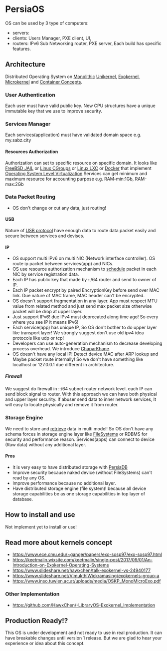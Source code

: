 # PersiaOS
OS can be used by 3 type of computers:
- servers: 
- clients: Users Manager, PXE client, UI,
- routers: IPv6 Sub Networking router, PXE server, 
Each build has specific features.

## Architecture
Distributed Operating System on [Monolithic](https://en.wikipedia.org/wiki/Monolithic_kernel) [Unikernel](https://en.wikipedia.org/wiki/Unikernel), [Exokernel](https://en.wikipedia.org/wiki/Exokernel), [Microkernel](https://en.wikipedia.org/wiki/Microkernel) and [Container Concepts](https://en.wikipedia.org/wiki/Operating-system-level_virtualization).

### User Authentication
Each user must have valid public key. New CPU structures have a unique immutable key that we use to improve security.

### Services Manager
Each services(application) must have validated domain space e.g. my.sabz.city

#### Resources Authorization
Authorization can set to specific resource on specific domain. It looks like [FreeBSD JAIL](https://en.wikipedia.org/wiki/FreeBSD_jail) or [Linux CGroups](https://en.wikipedia.org/wiki/Cgroups) or [Linux LXC](https://en.wikipedia.org/wiki/LXC) or [Docker](https://en.wikipedia.org/wiki/Docker_(software)) that implement [Operating System Level Virtualization](https://en.wikipedia.org/wiki/Operating-system-level_virtualization)
Services can get minimum and maximum resource for accounting purpose e.g. RAM-min:1Gb, RAM-max:2Gb

### Data Packet Routing
- OS don't change or cut any data, just routing!


#### USB
Nature of [USB protocol](https://en.wikipedia.org/wiki/USB_(Communications)#Protocol_layer) have enough data to route data packet easily and secure between services and devises.

#### IP
- OS support multi IPv6 on multi NIC (Network interface controller). OS route ip packet between services(app) and NICs.
- OS use resource authorization mechanism to [schedule](https://en.wikipedia.org/wiki/Network_scheduler) packet in each NIC by service registration data.
- Each IP has public key that made by ::/64 router and send to owner of IP.
- Each IP packet encrypt by paired EncryptionKey before send over MAC link. Due nature of MAC frame, MAC header can't be encrypted.
- OS doesn't support fragmentation in any layer. App must respect MTU value from related method
and just send max packet size otherwise packet will be drop at upper layer.
- Just support IPv6! due IPv4 must deprecated along time ago! So every where you see IP it means IPv6!
- Each service(app) has unique IP, So OS don't bother to do upper layer like transport layer!
We strongly suggest don't use old ipv4 idea protocols like udp or tcp!
- Developers can use auto-generation mechanism to decrease developing process overhead. We introduce [ChaparKhane](https://github.com/sabzcity/ChaparKhane).
- OS doesn't have any local IP! Detect device MAC after ARP lookup and Maybe packet route internally!
So we don't have something like localhost or 127.0.0.1 due different in architecture.

##### Firewall
We suggest do firewall in ::/64 subnet router network level. each IP can send block signal to router. With this approach we can have both physical and upper layer security. If abuser send data to inner network services, It will easy to locate physically and remove it from router.


### Storage Engine
We need to store and [retrieve](https://en.wikipedia.org/wiki/Information_retrieval) data in multi model! So OS don't have any schema forces in storage engine layer like [FileSystems](https://en.wikipedia.org/wiki/File_system) or RDBMS for security and performance reason. Services(apps) can connect to device (Raw data) without any additional layer.

#### Pros
- It is very easy to have distributed storage with [PersiaDB](https://github.com/sabzcity/PersiaDB)
- Improve security because naked device (without FileSystems) can't read by any OS.
- Improve performance because no additional layer.
- Have distributed storage engine (file system)! because all device storage capabilities be as one storage capabilities in top layer of database.


## How to install and use
Not implement yet to install or use!

## Read more about kernels concept
- https://www.ece.cmu.edu/~ganger/papers/exo-sosp97/exo-sosp97.html
- https://keetmalin.wixsite.com/keetmalin/single-post/2017/09/01/An-Introduction-on-Exokernel-Operating-Systems
- https://www.slideshare.net/hawxchen/talk-exokernel-vs-24940177
- https://www.slideshare.net/VimukthiWickramasing/exokernels-group-a
- https://www.inso.tuwien.ac.at/uploads/media/OSKP_MonoMicroExo.pdf

### Other Implementation
- https://github.com/HawxChen/-LibraryOS-Exokernel_Implementation

## Production Ready!?
This OS is under development and not ready to use in real production. It can have breakable changes until version 1 release.
But we are glad to hear your experience or idea about this concept.